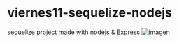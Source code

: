 #  viernes11-sequelize-nodejs

sequelize project made with nodejs & Express
![imagen](https://user-images.githubusercontent.com/48725856/121822865-d0221080-cc77-11eb-9896-47b1cdffdbff.png)

